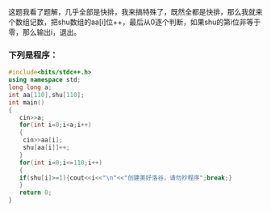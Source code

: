 这题我看了题解，几乎全部是快排，我来搞特殊了，既然全都是快排，那么我就来个数组记数，把shu数组的aa[i]位++，最后从0逐个判断，如果shu的第i位非等于零，那么输出i，退出。

### 下列是程序：

```cpp
#include<bits/stdc++.h>
using namespace std;
long long a;
int aa[110],shu[110];
int main()
{
   cin>>a;
   for(int i=0;i<a;i++)
   {
   	cin>>aa[i];
   	shu[aa[i]]++;
   }
   for(int i=0;i<=110;i++)
   {
   if(shu[i]>=1){cout<<i<<"\n"<<"创建美好洛谷，请勿抄程序";break;}	
   }
   return 0;
}
```
